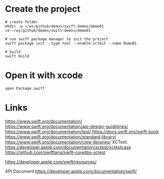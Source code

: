 # Create the project

```shell
# create folder
mkdir -p ~/ws/github/demos/swift-demos/demo01
cd ~/ws/github/demos/swift-demos/demo01

# use swift package manager to init the project
swift package init --type tool --enable-xctest --name Demo01

# build
swift build
```

# Open it with xcode

```shell
open Package.swift
```

# Links

https://www.swift.org/documentation/
https://www.swift.org/documentation/api-design-guidelines/
https://www.swift.org/documentation/tspl/
    https://docs.swift.org/swift-book
https://www.swift.org/documentation/standard-library/
https://www.swift.org/documentation/core-libraries/
    XCTest:
        https://developer.apple.com/documentation/xctest/xctestcase
        https://github.com/swiftlang/swift-corelibs-xctest


https://developer.apple.com/swift/resources/

API Document
https://developer.apple.com/documentation/swift/
